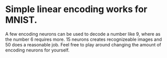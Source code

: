# Simple linear encoding works for MNIST. 
A few encoding neurons can be used to decode a number like 9, where as the number 6 requires more.
15 neurons creates recognizeable images and 50 does a reasonable job. 
Feel free to play around changing the amount of encoding neurons for yourself.